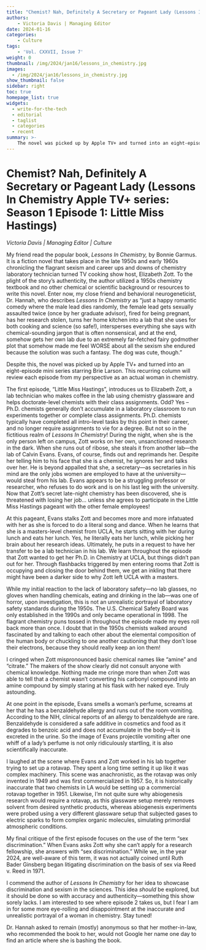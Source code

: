 ```yaml
---
title: "Chemist? Nah, Definitely A Secretary or Pageant Lady (Lessons In Chemistry Apple TV+ series: Season 1 Episode 1: Little Miss Hastings)"
authors: 
    - Victoria Davis | Managing Editor
date: 2024-01-16
categories:
    - Culture
tags:
    - 'Vol. CXXVII, Issue 7'
weight: 0
thumbnail: /img/2024/jan16/lessons_in_chemistry.jpg
images:
  - /img/2024/jan16/lessons_in_chemistry.jpg
show_thumbnail: false
sidebar: right
toc: true
homepage_list: true
widgets:
  - write-for-the-tech
  - editorial
  - taglist
  - categories
  - recent
summary: >-
    The novel was picked up by Apple TV+ and turned into an eight-episode mini series starring Brie Larson. This recurring column will review each episode from my perspective as an actual woman in chemistry. 
---
```




# Chemist? Nah, Definitely A Secretary or Pageant Lady (Lessons In Chemistry Apple TV+ series: Season 1 Episode 1: Little Miss Hastings)

_Victoria Davis | Managing Editor | Culture_

My friend read the popular book, _Lessons In Chemistry,_ by Bonnie Garmus. It is a fiction novel that takes place in the late 1950s and early 1960s chronicling the flagrant sexism and career ups and downs of chemistry laboratory technician turned TV cooking show host, Elizabeth Zott. To the plight of the story’s authenticity, the author utilized a 1950s chemistry textbook and no other chemical or scientific background or resources to write this novel. Enter now, my close friend and behavioral neurogeneticist, Dr. Hannah, who describes _Lessons In Chemistry_ as “just a happy romantic comedy where the male lead dies randomly, the female lead gets sexually assaulted twice (once by her graduate advisor), fired for being pregnant, has her research stolen, turns her home kitchen into a lab that she uses for both cooking and science (so safe!), intersperses everything she says with chemical-sounding jargon that is often nonsensical, and at the end, somehow gets her own lab due to an extremely far-fetched fairy godmother plot that somehow made me feel WORSE about all the sexism she endured because the solution was such a fantasy. The dog was cute, though.”

Despite this, the novel was picked up by Apple TV+ and turned into an eight-episode mini series starring Brie Larson. This recurring column will review each episode from my perspective as an actual woman in chemistry. 

The first episode, “Little Miss Hastings”, introduces us to Elizabeth Zott, a lab technician who makes coffee in the lab using chemistry glassware and helps doctorate-level chemists with their class assignments. Odd? Yes – Ph.D. chemists generally don’t accumulate in a laboratory classroom to run experiments together or complete class assignments. Ph.D. chemists typically have completed all intro-level tasks by this point in their career, and no longer require assignments to vie for a degree. But not so in the fictitious realm of _Lessons In Chemistry_! During the night, when she is the only person left on campus, Zott works on her own, unsanctioned research in the dark. When she runs out of ribose, she steals it from another lab—the lab of Calvin Evans. Evans, of course, finds out and reprimands her. Despite her telling him to his face that she is a chemist, he ignores her and talks over her. He is beyond appalled that she, a secretary—as secretaries in his mind are the only jobs women are employed to have at the university—would steal from his lab. Evans appears to be a struggling professor or researcher, who refuses to do work and is on his last leg with the university. Now that Zott’s secret late-night chemistry has been discovered, she is threatened with losing her job… unless she agrees to participate in the Little Miss Hastings pageant with the other female employees! 

At this pageant, Evans stalks Zott and becomes more and more infatuated with her as she is forced to do a literal song and dance. When he learns that she is a masters-level chemist from UCLA, he starts sitting with her during lunch and eats her lunch. Yes, he literally eats her lunch, while picking her brain about her research ideas. Ultimately, he puts in a request to have her transfer to be a lab technician in his lab. We learn throughout the episode that Zott wanted to get her Ph.D. in Chemistry at UCLA, but things didn’t pan out for her. Through flashbacks triggered by men entering rooms that Zott is occupying and closing the door behind them, we get an inkling that there might have been a darker side to why Zott left UCLA with a masters.

While my initial reaction to the lack of laboratory safety—no lab glasses, no gloves when handling chemicals, eating and drinking in the lab—was one of horror, upon investigation, this is not an unrealistic portrayal of laboratory safety standards during the 1950s. The U.S. Chemical Safety Board was only established in the 1990s and only became operational in 1998. The flagrant chemistry puns tossed in throughout the episode made my eyes roll back more than once. I doubt that in the 1950s chemists walked around fascinated by and talking to each other about the elemental composition of the human body or chuckling to one another cautioning that they don’t lose their electrons, because they should really keep an ion them!

I cringed when Zott mispronounced basic chemical names like “amine” and “citrate.” The makers of the show clearly did not consult anyone with chemical knowledge. Nothing made me cringe more than when Zott was able to tell that a chemist wasn’t converting his carbonyl compound into an amine compound by simply staring at his flask with her naked eye. Truly astounding.

At one point in the episode, Evans smells a woman’s perfume, screams at her that he has a benzaldehyde allergy and runs out of the room vomiting. According to the NIH, clinical reports of an allergy to benzaldehyde are rare. Benzaldehyde is considered a safe additive in cosmetics and food as it degrades to benzoic acid and does not accumulate in the body—it is excreted in the urine. So the image of Evans projectile vomiting after one whiff of a lady’s perfume is not only ridiculously startling, it is also scientifically inaccurate.

I laughed at the scene where Evans and Zott worked in his lab together trying to set up a rotavap. They spent a long time setting it up like it was complex machinery. This scene was anachronistic, as the rotavap was only invented in 1949 and was first commercialized in 1957. So, it is historically inaccurate that two chemists in LA would be setting up a commercial rotavap together in 1951. Likewise, I’m not quite sure why abiogenesis research would require a rotavap, as this glassware setup merely removes solvent from desired synthetic products, whereas abiogenesis experiments were probed using a very different glassware setup that subjected gases to electric sparks to form complex organic molecules, simulating primordial atmospheric conditions.

My final critique of the first episode focuses on the use of the term “sex discrimination.” When Evans asks Zott why she can’t apply for a research fellowship, she answers with “sex discrimination.” While we, in the year 2024, are well-aware of this term, it was not actually coined until Ruth Bader Ginsberg began litigating discrimination on the basis of sex via Reed v. Reed in 1971.

I commend the author of _Lessons In Chemistry_ for her idea to showcase discrimination and sexism in the sciences. This idea _should_ be explored, but it should be done so with accuracy and authenticity—something this show sorely lacks. I am interested to see where episode 2 takes us, but I fear I am in for some more eye-rolling and disappointment at the inaccurate and unrealistic portrayal of a woman in chemistry. Stay tuned!

Dr. Hannah asked to remain (mostly) anonymous so that her mother-in-law, who recommended the book to her, would not Google her name one day to find an article where she is bashing the book.

